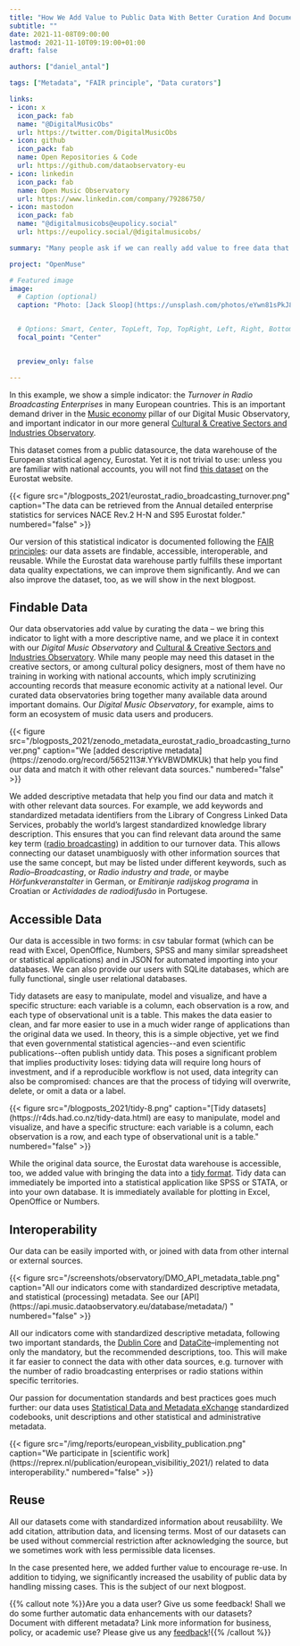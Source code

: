 ```yaml
---
title: "How We Add Value to Public Data With Better Curation And Documentation?"
subtitle: ""
date: 2021-11-08T09:00:00
lastmod: 2021-11-10T09:19:00+01:00
draft: false

authors: ["daniel_antal"]

tags: ["Metadata", "FAIR principle", "Data curators"]

links:
- icon: x
  icon_pack: fab
  name: "@DigitalMusicObs"
  url: https://twitter.com/DigitalMusicObs
- icon: github
  icon_pack: fab
  name: Open Repositories & Code
  url: https://github.com/dataobservatory-eu
- icon: linkedin
  icon_pack: fab
  name: Open Music Observatory
  url: https://www.linkedin.com/company/79286750/
- icon: mastodon
  icon_pack: fab
  name: "@digitalmusicobs@eupolicy.social"
  url: https://eupolicy.social/@digitalmusicobs/

summary: "Many people ask if we can really add value to free data that can be downloaded from the Internet by anybody. We do not only work with easy-to-download data, but we know that free, public data usually requires a lot of work to become really valuable. To start with, it is not always easy to find."

project: "OpenMuse"

# Featured image
image:
  # Caption (optional)
  caption: "Photo: [Jack Sloop](https://unsplash.com/photos/eYwn81sPkJ8)"


  # Options: Smart, Center, TopLeft, Top, TopRight, Left, Right, BottomLeft, Bottom, BottomRight
  focal_point: "Center"


  preview_only: false

---
```


In this example, we show a simple indicator: the *Turnover in Radio Broadcasting Enterprises* in many European countries. This is an important demand driver in the [Music economy](https://music.dataobservatory.eu/#pillars) pillar of our Digital Music Observatory, and important indicator in our more general [Cultural & Creative Sectors and Industries Observatory](https://ccsi.dataobservatory.eu/).

This dataset comes from a public datasource, the data warehouse of the
European statistical agency, Eurostat. Yet it is not trivial to use:
unless you are familiar with national accounts, you will not find [this
dataset](https://appsso.eurostat.ec.europa.eu/nui/show.do?dataset=sbs_na_1a_se_r2&lang=en) on the Eurostat website. 

<td style="text-align: center;">{{< figure src="/blogposts_2021/eurostat_radio_broadcasting_turnover.png" caption="The data can be retrieved from the Annual detailed enterprise statistics for services NACE Rev.2 H-N and S95 Eurostat folder." numbered="false" >}}</td>

Our version of this statistical indicator is documented following the [FAIR principles](https://www.go-fair.org/fair-principles/): our data assets
are findable, accessible, interoperable, and reusable. While the
Eurostat data warehouse partly fulfills these important data quality
expectations, we can improve them significantly. And we can also
improve the dataset, too, as we will show in the next blogpost.

## Findable Data

Our data observatories add value by curating the data – we bring this
indicator to light with a more descriptive name, and we place it in
context with our *Digital Music Observatory* and [Cultural & Creative Sectors and Industries Observatory](https://ccsi.dataobservatory.eu/).
While many people may need this dataset in the creative sectors, or
among cultural policy designers, most of them have no training in working with
national accounts, which imply scrutinizing accounting records that measure economic activity at a national level. Our curated data observatories bring together many available data around important domains. Our *Digital Music Observatory*, for example, aims to form an ecosystem of music data users and producers.


<td style="text-align: center;">{{< figure src="/blogposts_2021/zenodo_metadata_eurostat_radio_broadcasting_turnover.png" caption="We [added descriptive metadata](https://zenodo.org/record/5652113#.YYkVBWDMKUk) that help you find our data and match it with other relevant data sources." numbered="false" >}}</td>

We added descriptive metadata that help you find our data and match it
with other relevant data sources. For example, we add keywords and
standardized metadata identifiers from the Library of Congress Linked
Data Services, probably the world’s largest standardized knowledge
library description. This ensures that you can find relevant data
around the same key term ([radio broadcasting](https://id.loc.gov/authorities/subjects/sh85110448.html))
in addition to our turnover data. This allows connecting our dataset unambiguosly
with other information sources that use the same concept, but may be listed under
different keywords, such as *Radio–Broadcasting*, or *Radio industry and
trade*, or maybe *Hörfunkveranstalter* in German, or *Emitiranje
radijskog programa* in Croatian or *Actividades de radiodifusão* in
Portugese.

## Accessible Data

Our data is accessible in two forms: in csv tabular format (which can be
read with Excel, OpenOffice, Numbers, SPSS and many similar spreadsheet
or statistical applications) and in JSON for automated importing into
your databases. We can also provide our users with SQLite databases,
which are fully functional, single user relational databases.

Tidy datasets are easy to manipulate, model and visualize, and have a
specific structure: each variable is a column, each observation is a
row, and each type of observational unit is a table. This makes the data
easier to clean, and far more easier to use in a much wider range of
applications than the original data we used. In theory, this is a simple objective, 
yet we find that even governmental statistical agencies--and even scientific
publications--often publish untidy data. This poses a significant problem that implies
productivity loses: tidying data will require long hours of investment, and if 
a reproducible workflow is not used, data integrity can also be compromised: 
chances are that the process of tidying will overwrite, delete, or omit a data or a label.


<td style="text-align: center;">{{< figure src="/blogposts_2021/tidy-8.png" caption="[Tidy datasets](https://r4ds.had.co.nz/tidy-data.html) are easy to manipulate, model and visualize, and have a specific structure: each variable is a column, each observation is a row, and each type of observational unit is a table." numbered="false" >}}</td>


While the original data source, the Eurostat data warehouse is
accessible, too, we added value with bringing the data into a [tidy
format](https://www.jstatsoft.org/article/view/v059i10). Tidy data can
immediately be imported into a statistical application like SPSS or
STATA, or into your own database. It is immediately available for
plotting in Excel, OpenOffice or Numbers.

## Interoperability

Our data can be easily imported with, or joined with data from other internal or external sources.

<td style="text-align: center;">{{< figure src="/screenshots/observatory/DMO_API_metadata_table.png" caption="All our indicators come with standardized descriptive metadata, and statistical (processing) metadata. See our [API](https://api.music.dataobservatory.eu/database/metadata/) " numbered="false" >}}</td>

All our indicators come with standardized descriptive metadata,
following two important standards, the [Dublin Core](https://dublincore.org/) and
[DataCite](https://datacite.org/)–implementing not only the mandatory,
but the recommended descriptions, too. This will make it far easier to
connect the data with other data sources, e.g. turnover with the number of radio broadcasting enterprises or
radio stations within specific territories.

Our passion for documentation standards and best practices goes much further: our data uses [Statistical Data and Metadata eXchange](https://sdmx.org/?page_id=3215/) standardized codebooks, unit descriptions and other statistical and administrative metadata.


<td style="text-align: center;">{{< figure src="/img/reports/european_visbility_publication.png" caption="We participate in [scientific work](https://reprex.nl/publication/european_visibilitiy_2021/) related to data interoperability." numbered="false" >}}</td>

## Reuse

All our datasets come with standardized information about reusabililty.
We add citation, attribution data, and licensing terms. Most of our
datasets can be used without commercial restriction after acknowledging
the source, but we sometimes work with less permissible data licenses.

In the case presented here, we added further value to encourage re-use. In addition to tidying, we
significantly increased the usability of public data by handling
missing cases. This is the subject of our next blogpost.

{{% callout note %}}Are you a data user? Give us some feedback! Shall we do some further
automatic data enhancements with our datasets? Document with different
metadata? Link more information for business, policy, or academic use? Please 
give us any [feedback](https://reprex.nl/#contact)!{{% /callout %}}
